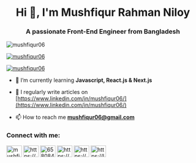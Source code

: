 <h1 align="center">Hi 👋, I'm Mushfiqur Rahman Niloy</h1>
<h3 align="center">A passionate Front-End Engineer from Bangladesh</h3>

<p align="left"> <img src="https://komarev.com/ghpvc/?username=mushfiqur06&label=Profile%20views&color=0e75b6&style=flat" alt="mushfiqur06" /> </p>

<p align="left"> <a href="https://github.com/ryo-ma/github-profile-trophy"><img src="https://github-profile-trophy.vercel.app/?username=mushfiqur06" alt="mushfiqur06" /></a> </p>

<p align="left"> <a href="https://twitter.com/mushfiqur06" target="blank"><img src="https://img.shields.io/twitter/follow/mushfiqur06?logo=twitter&style=for-the-badge" alt="mushfiqur06" /></a> </p>

- 🌱 I’m currently learning **Javascript, React.js & Next.js**

- 📝 I regularly write articles on [https://www.linkedin.com/in/mushfiqur06/](https://www.linkedin.com/in/mushfiqur06/)

- 📫 How to reach me **mushfiqur06@gmail.com**

<h3 align="left">Connect with me:</h3>
<p align="left">
<a href="https://twitter.com/mushfiqur06" target="blank"><img align="center" src="https://raw.githubusercontent.com/rahuldkjain/github-profile-readme-generator/master/src/images/icons/Social/twitter.svg" alt="mushfiqur06" height="30" width="40" /></a>
<a href="https://linkedin.com/in/https://www.linkedin.com/in/mushfiqur06/" target="blank"><img align="center" src="https://raw.githubusercontent.com/rahuldkjain/github-profile-readme-generator/master/src/images/icons/Social/linked-in-alt.svg" alt="https://www.linkedin.com/in/mushfiqur06/" height="30" width="40" /></a>
<a href="https://stackoverflow.com/users/6580843" target="blank"><img align="center" src="https://raw.githubusercontent.com/rahuldkjain/github-profile-readme-generator/master/src/images/icons/Social/stack-overflow.svg" alt="6580843" height="30" width="40" /></a>
<a href="https://fb.com/https://www.facebook.com/mushfiqur06" target="blank"><img align="center" src="https://raw.githubusercontent.com/rahuldkjain/github-profile-readme-generator/master/src/images/icons/Social/facebook.svg" alt="https://www.facebook.com/mushfiqur06" height="30" width="40" /></a>
<a href="https://www.hackerrank.com/https://www.hackerrank.com/mushfiqur06" target="blank"><img align="center" src="https://raw.githubusercontent.com/rahuldkjain/github-profile-readme-generator/master/src/images/icons/Social/hackerrank.svg" alt="https://www.hackerrank.com/mushfiqur06" height="30" width="40" /></a>
<a href="https://www.leetcode.com/https://leetcode.com/mushfiqur06/" target="blank"><img align="center" src="https://raw.githubusercontent.com/rahuldkjain/github-profile-readme-generator/master/src/images/icons/Social/leet-code.svg" alt="https://leetcode.com/mushfiqur06/" height="30" width="40" /></a>
</p>
